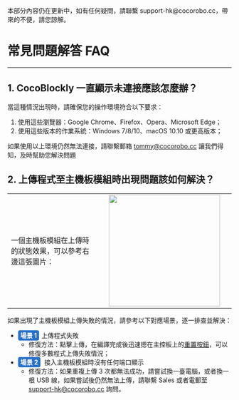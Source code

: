 <div class="headerInProgress">
	本部分內容仍在更新中，如有任何疑問，請聯繫 support-hk@cocorobo.cc，帶來的不便，請您諒解。
</div>

# 常見問題解答 FAQ
---

## 1. CocoBlockly 一直顯示未連接應該怎麼辦？

當這種情況出現時，請確保您的操作環境符合以下要求：

1. 使用這些瀏覽器：Google Chrome、Firefox、Opera、Microsoft Edge；
2. 使用這些版本的作業系統：Windows 7/8/10、macOS 10.10 或更高版本；

如果使用以上環境仍然無法連接，請聯繫郵箱 tommy@cocorobo.cc 讓我們得知，及時幫助您解決問題

## 2. 上傳程式至主機板模組時出現問題該如何解決？


<table> <tr> <td width="40%">
一個主機板模組在上傳時的狀態效果，可以參考右邊這張圖片：</td>
<td width="60%">
<div align="center"><img width="250px" src="./media/upload-working-effect.gif" /></div></td></tr></table>

如果出現了主機板模組上傳失敗的情況，請參考以下對應場景，逐一排查並解決：

* <b style="background-color:#2870ca;border-radius:4px;color:#fff;font-size:14px;padding:3px 5px;margin-right:5px;">場景 1</b>上傳程式失敗
	* 修復方法：點擊上傳，在編譯完成後迅速摁在主控板上的<a href="/#/cocomod/main-controller?id=模組主要部件" target="blank">重置按鈕</a>，可以修復多數程式上傳失敗情況； 
* <b style="background-color:#2870ca;border-radius:4px;color:#fff;font-size:14px;padding:3px 5px;margin-right:5px;">場景 2</b> 接入主機板模組時沒有任何端口顯示
	* 修復方法：如果重複上傳 3 次都無法成功，請嘗試換一臺電腦，或者換一根 USB 線，如果嘗試後仍然無法上傳，請聯繫 Sales 或者電郵至 support-hk@cocorobo.cc 詢問。

